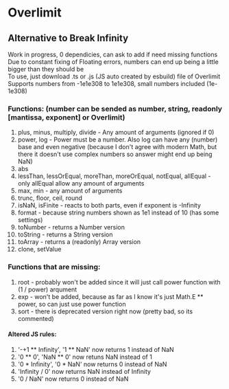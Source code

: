 # Overlimit
## Alternative to Break Infinity
Work in progress, 0 dependicies, can ask to add if need missing functions \
Due to constant fixing of Floating errors, numbers can end up being a little bigger than they should be \
To use, just download .ts or .js (JS auto created by esbuild) file of Overlimit \
Supports numbers from -1e1e308 to 1e1e308, small numbers included (1e-1e308)
### Functions: (number can be sended as number, string, readonly [mantissa, exponent] or Overlimit)
1. plus, minus, multiply, divide - Any amount of arguments (ignored if 0)
2. power, log - Power must be a number. Also log can have any (number) base and even negative (because I don't agree with modern Math, but there it doesn't use complex numbers so answer might end up being NaN)
3. abs
4. lessThan, lessOrEqual, moreThan, moreOrEqual, notEqual, allEqual - only allEqual allow any amount of arguments
5. max, min - any amount of arguments
6. trunc, floor, ceil, round
7. isNaN, isFinite - reacts to both parts, even if exponent is -Infinity
8. format - because string numbers shown as 1e1 instead of 10 (has some settings)
9. toNumber - returns a Number version
10. toString - returns a String version
11. toArray - returns a (readonly) Array version
12. clone, setValue
### Functions that are missing:
1. root - probably won't be added since it will just call power function with (1 / power) arqument
2. exp - won't be added, because as far as I know it's just Math.E ** power, so can just use power function
3. sort - there is deprecated version right now (pretty bad, so its commented)
#### Altered JS rules:
1. '-+1 ** Infinity', '1 ** NaN' now returns 1 instead of NaN
2. '0 ** 0', 'NaN ** 0' now retuns NaN instead of 1
3. '0 * Infinity', '0 * NaN' now returns 0 instead of NaN
4. 'Infinity / 0' now returns NaN instead of Infinity
5. '0 / NaN' now returns 0 instead of NaN
